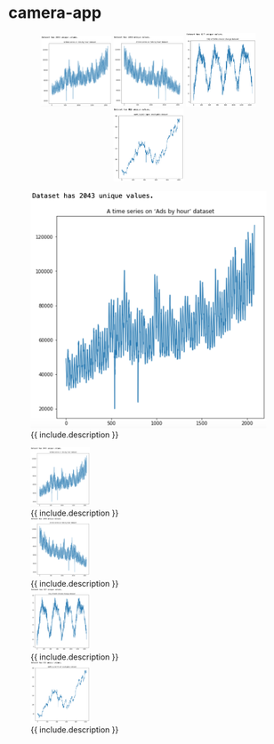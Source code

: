 # camera-app


<p align="middle">
 <img src="etc/input2.png" title="특정 User 예제" width="25%" height="auto" ></img>
 <img src="etc/input3.png" title="특정 User 예제" width="25%" height="auto" ></img>
 <img src="etc/input4.png" title="특정 User 예제" width="25%" height="auto" ></img>
 <img src="etc/input5.png" title="특정 User 예제" width="25%" height="auto" ></img>
</p>




<figure class="image">
  <img src="etc/input2.png" alt="{{ include.description }}">
  <figcaption>{{ include.description }}</figcaption>
</figure>


<figure class="image">
 <img src="etc/input2.png" title="특정 User 예제" width="25%" height="auto" ></img>
 <figcaption>{{ include.description }}</figcaption>
 <img src="etc/input3.png" title="특정 User 예제" width="25%" height="auto" ></img>
 <figcaption>{{ include.description }}</figcaption>
 <img src="etc/input4.png" title="특정 User 예제" width="25%" height="auto" ></img>
 <figcaption>{{ include.description }}</figcaption>
 <img src="etc/input5.png" title="특정 User 예제" width="25%" height="auto" ></img>
 <figcaption>{{ include.description }}</figcaption>
</figure>
